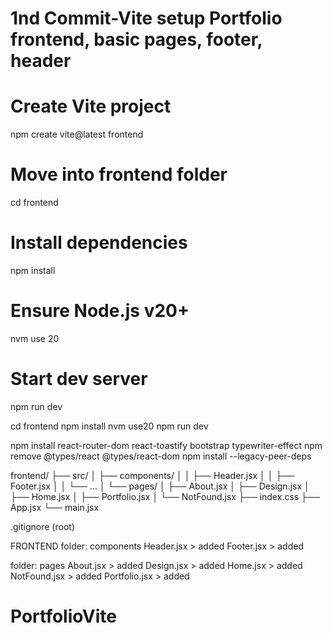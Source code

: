 # 1nd Commit-Vite setup Portfolio frontend, basic pages, footer, header

# Create Vite project

npm create vite@latest frontend

# Move into frontend folder

cd frontend

# Install dependencies

npm install

# Ensure Node.js v20+

nvm use 20

# Start dev server

npm run dev

cd frontend
npm install
nvm use20
npm run dev

npm install react-router-dom react-toastify bootstrap typewriter-effect
npm remove @types/react @types/react-dom
npm install --legacy-peer-deps

frontend/
├── src/
│ ├── components/
│ │ ├── Header.jsx
│ │ ├── Footer.jsx
│ │ └── ...
│ └── pages/
│ ├── About.jsx
│ ├── Design.jsx
│ ├── Home.jsx
│ ├── Portfolio.jsx
│ └── NotFound.jsx
├── index.css
├── App.jsx
└── main.jsx

.gitignore (root)

FRONTEND
folder: components
Header.jsx > added
Footer.jsx > added

folder: pages
About.jsx > added
Design.jsx > added
Home.jsx > added
NotFound.jsx > added
Portfolio.jsx > added
# PortfolioVite
